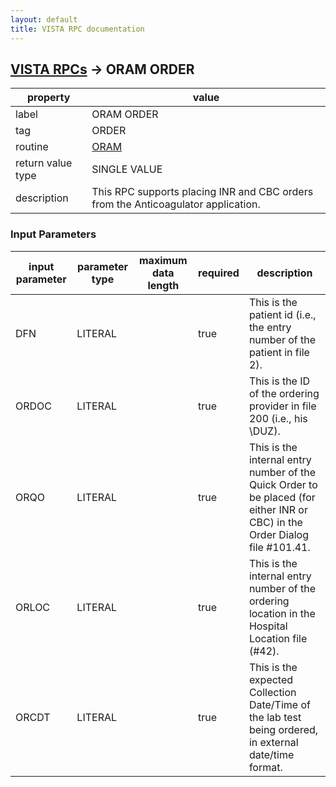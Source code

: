 ```yaml
---
layout: default
title: VISTA RPC documentation
---
```




## [VISTA RPCs](TableOfContent.md) &#8594; ORAM ORDER 

 property | value 
--- | --- 
 label | ORAM ORDER
 tag | ORDER
 routine | [ORAM](http://code.osehra.org/dox/Routine_ORAM_source.html)
 return value type | SINGLE VALUE
 description | This RPC supports placing INR and CBC orders from the Anticoagulator application.

### Input Parameters

| input parameter | parameter type | maximum data length | required | description | 
| --- | --- | --- | --- | --- | 
| DFN | LITERAL |  | true | This is the patient id (i.e., the entry number of the patient in file 2). | 
| ORDOC | LITERAL |  | true | This is the ID of the ordering provider in file 200 (i.e., his \DUZ\). | 
| ORQO | LITERAL |  | true | This is the internal entry number of the Quick Order to be placed (for either INR or CBC) in the Order Dialog file #101.41. | 
| ORLOC | LITERAL |  | true | This is the internal entry number of the ordering location in the Hospital Location file (#42). | 
| ORCDT | LITERAL |  | true | This is the expected Collection Date/Time of the lab test being ordered, in external date/time format. | 